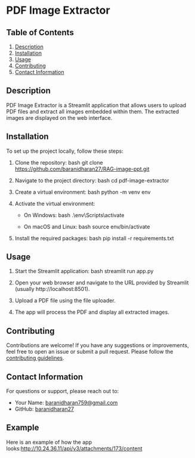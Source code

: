# PDF Image Extractor

## Table of Contents
1. [Description](#description)
2. [Installation](#installation)
3. [Usage](#usage)
4. [Contributing](#contributing)
5. [Contact Information](#contact-information)

## Description
PDF Image Extractor is a Streamlit application that allows users to upload PDF files and extract all images embedded within them. The extracted images are displayed on the web interface.

## Installation
To set up the project locally, follow these steps:

1. Clone the repository:
    bash
    git clone https://github.com/baranidharan27/RAG-image-ppt.git
    
2. Navigate to the project directory:
    bash
    cd pdf-image-extractor
    
3. Create a virtual environment:
    bash
    python -m venv env
    
4. Activate the virtual environment:
    - On Windows:
        bash
        .\env\Scripts\activate
        
    - On macOS and Linux:
        bash
        source env/bin/activate
        
5. Install the required packages:
    bash
    pip install -r requirements.txt
    

## Usage
1. Start the Streamlit application:
    bash
    streamlit run app.py
    
2. Open your web browser and navigate to the URL provided by Streamlit (usually http://localhost:8501).
3. Upload a PDF file using the file uploader.
4. The app will process the PDF and display all extracted images.

## Contributing
Contributions are welcome! If you have any suggestions or improvements, feel free to open an issue or submit a pull request. Please follow the [contributing guidelines](CONTRIBUTING.md).


## Contact Information
For questions or support, please reach out to:
- Your Name: baranidharan759@gmail.com
- GitHub: [baranidharan27](https://github.com/yourusername)

## Example
Here is an example of how the app looks:http://10.24.36.11/api/v3/attachments/173/content
